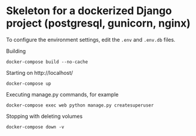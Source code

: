 Skeleton for a dockerized Django project (postgresql, gunicorn, nginx)
========================================================================

To configure the environment settings, edit the `.env` and `.env.db` files.

Building

`docker-compose build --no-cache`

Starting on http://localhost/

`docker-compose up`

Executing manage.py commands, for example

`docker-compose exec web python manage.py createsuperuser`

Stopping with deleting volumes

`docker-compose down -v`
